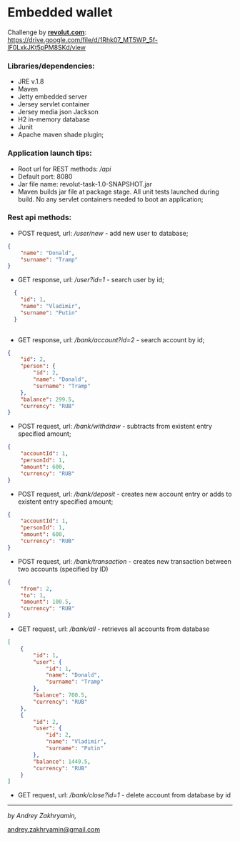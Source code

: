 # Embedded wallet
Challenge by [**revolut.com**](https://www.revolut.com): https://drive.google.com/file/d/1Rhk07_MT5WP_5f-lF0LxkJKt5pPM8SKd/view

### Libraries/dependencies:
- JRE v.1.8
- Maven
- Jetty embedded server
- Jersey servlet container
- Jersey media json Jackson
- H2 in-memory database
- Junit
- Apache maven shade plugin;

### Application launch tips:

- Root url for REST methods: */api*
- Default port: 8080
- Jar file name: revolut-task-1.0-SNAPSHOT.jar
- Maven builds jar file at package stage. All unit tests launched during build.
No any servlet containers needed to boot an application;

### Rest api methods:

- POST request, url: */user/new* - add new user to database;
```json
{
    "name": "Donald",
    "surname": "Tramp"
}
```
- GET response, url: */user?id=1* - search user by id; 
  
```json
  {
    "id": 1,
    "name": "Vladimir",
    "surname": "Putin"
  }
  
```
- GET response, url: */bank/account?id=2* - search account by id;
```json
{
    "id": 2,
    "person": {
        "id": 2,
        "name": "Donald",
        "surname": "Tramp"
    },
    "balance": 299.5,
    "currency": "RUB"
}
```
- POST request, url: */bank/withdraw* - subtracts from existent entry specified amount;
```json
{
    "accountId": 1,
    "personId": 1,
    "amount": 600,
    "currency": "RUB"
}
```
- POST request, url: */bank/deposit* - creates new account entry or adds to existent entry specified amount; 
```json
{
    "accountId": 1,
    "personId": 1,
    "amount": 600,
    "currency": "RUB"
}
```
- POST request, url: */bank/transaction* - creates new transaction between two accounts (specified by ID)
```json
{
    "from": 2,
    "to": 1,
    "amount": 100.5,
    "currency": "RUB"
}
```
- GET request, url: */bank/all* - retrieves all accounts from database 
```json
[
    {
        "id": 1,
        "user": {
            "id": 1,
            "name": "Donald",
            "surname": "Tramp"
        },
        "balance": 700.5,
        "currency": "RUB"
    },
    {
        "id": 2,
        "user": {
            "id": 2,
            "name": "Vladimir",
            "surname": "Putin"
        },
        "balance": 1449.5,
        "currency": "RUB"
    }
]
```

- GET request, url: */bank/close?id=1* - delete account from database by id 
___

_by Andrey Zakhryamin,_
 
 andrey.zakhryamin@gmail.com
